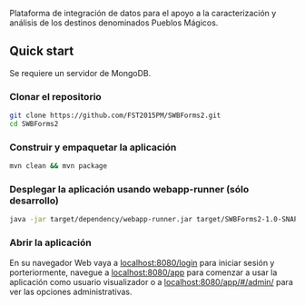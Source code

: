Plataforma de integración de datos para el apoyo a la caracterización y análisis de los destinos denominados Pueblos Mágicos.

## Quick start
Se requiere un servidor de MongoDB.

### Clonar el repositorio
````sh
git clone https://github.com/FST2015PM/SWBForms2.git
cd SWBForms2
````

### Construir y empaquetar la aplicación
````sh
mvn clean && mvn package
````

### Desplegar la aplicación usando webapp-runner (sólo desarrollo)

````sh
java -jar target/dependency/webapp-runner.jar target/SWBForms2-1.0-SNAPSHOT.war
````

### Abrir la aplicación
En su navegador Web vaya a [localhost:8080/login](localhost:8080/login) para iniciar sesión y porteriormente, navegue a [localhost:8080/app](localhost:8080/app) para comenzar a usar la aplicación como usuario visualizador o a [localhost:8080/app/#/admin/](localhost:8080/app/#/admin/) para ver las opciones administrativas.
